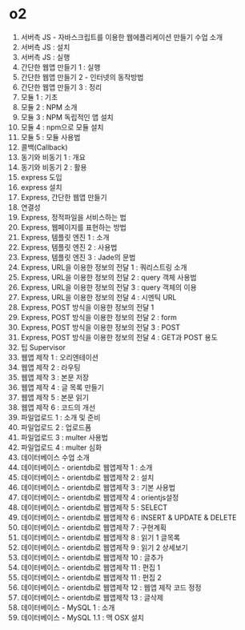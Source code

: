 # o2

001. 서버측 JS - 자바스크립트를 이용한 웹에플리케이션 만들기 수업 소개
002. 서버측 JS : 설치
003. 서버측 JS : 실행
004. 간단한 웹앱 만들기 1 : 실행
005. 간단한 웹앱 만들기 2 - 인터넷의 동작방법
006. 간단한 웹앱 만들기 3 : 정리
007. 모듈 1 : 기초
008. 모듈 2 : NPM 소개
009. 모듈 3 : NPM 독립적인 앱 설치
010. 모듈 4 : npm으로 모듈 설치
011. 모듈 5 : 모듈 사용법
012. 콜백(Callback)
013. 동기와 비동기 1 : 개요
014. 동기와 비동기 2 : 활용
015. express 도입
016. express 설치
017. Express, 간단한 웹앱 만들기
018. 연결성
019. Express, 정적파일을 서비스하는 법
020. Express, 웹페이지를 표현하는 방법
021. Express, 템플릿 엔진 1 : 소개
022. Express, 템플릿 엔진 2 : 사용법
023. Express, 템플릿 엔진 3 : Jade의 문법
024. Express, URL을 이용한 정보의 전달 1 : 쿼리스트링 소개
025. Express, URL을 이용한 정보의 전달 2 : query 객체 사용법
026. Express, URL을 이용한 정보의 전달 3 : query 객체의 이용
027. Express, URL을 이용한 정보의 전달 4 : 시멘틱 URL
028. Express, POST 방식을 이용한 정보의 전달 1
029. Express, POST 방식을 이용한 정보의 전달 2 : form
030. Express, POST 방식을 이용한 정보의 전달 3 : POST
031. Express, POST 방식을 이용한 정보의 전달 4 : GET과 POST 용도
032. 팁 Supervisor
033. 웹앱 제작 1 : 오리엔테이션
034. 웹앱 제작 2 : 라우팅
035. 웹앱 제작 3 : 본문 저장
036. 웹앱 제작 4 : 글 목록 만들기
037. 웹앱 제작 5 : 본문 읽기
038. 웹앱 제작 6 : 코드의 개선
039. 파일업로드 1 : 소개 및 준비
040. 파일업로드 2 : 업로드폼
041. 파일업로드 3 : multer 사용법
042. 파일업로드 4 : multer 심화
043. 데이터베이스 수업 소개
044. 데이터베이스 - orientdb로 웹앱제작 1 : 소개
045. 데이터베이스 - orientdb로 웹앱제작 2 : 설치
046. 데이터베이스 - orientdb로 웹앱제작 3 : 기본 사용법
047. 데이터베이스 - orientdb로 웹앱제작 4 : orientjs설정
048. 데이터베이스 - orientdb로 웹앱제작 5 : SELECT
049. 데이터베이스 - orientdb로 웹앱제작 6 : INSERT & UPDATE & DELETE
050. 데이터베이스 - orientdb로 웹앱제작 7 : 구현계획
051. 데이터베이스 - orientdb로 웹앱제작 8 : 읽기 1 글목록
052. 데이터베이스 - orientdb로 웹앱제작 9 : 읽기 2 상세보기
053. 데이터베이스 - orientdb로 웹앱제작 10 : 글추가
054. 데이터베이스 - orientdb로 웹앱제작 11 : 편집 1
055. 데이터베이스 - orientdb로 웹앱제작 11 : 편집 2
056. 데이터베이스 - orientdb로 웹앱제작 12 : 웹앱 제작 코드 정정
057. 데이터베이스 - orientdb로 웹앱제작 13 : 글삭제
058. 데이터베이스 - MySQL 1 : 소개
059. 데이터베이스 - MySQL 1.1 : 맥 OSX 설치
